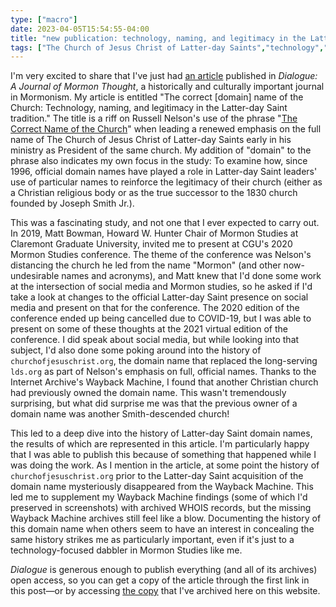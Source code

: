 ```yaml
---
type: ["macro"]
date: 2023-04-05T15:54:55-04:00
title: "new publication: technology, naming, and legitimacy in the Latter-day Saint tradition"
tags: ["The Church of Jesus Christ of Latter-day Saints","technology","Dialogue journal","digital religion","Matt Bowman","Mormon Studies","COVID-19","WHOIS","Internet Archive","Wayback Machine","publications"]
---
```

I'm very excited to share that I've just had [an article](https://www.dialoguejournal.com/articles/the-correct-domain-name-of-the-church-technology-naming-and-legitimacy-in-the-latter-day-saint-tradition/#pdf-wrap) published in *Dialogue: A Journal of Mormon Thought*, a historically and culturally important journal in Mormonism. My article is entitled "The correct [domain] name of the Church: Technology, naming, and legitimacy in the Latter-day Saint tradition." The title is a riff on Russell Nelson's use of the phrase "[The Correct Name of the Church](https://www.churchofjesuschrist.org/study/general-conference/2018/10/the-correct-name-of-the-church?lang=eng)" when leading a renewed emphasis on the full name of The Church of Jesus Christ of Latter-day Saints early in his ministry as President of the same church. My addition of "domain" to the phrase also indicates my own focus in the study: To examine how, since 1996, official domain names have played a role in Latter-day Saint leaders' use of particular names to reinforce the legitimacy of their church (either as a Christian religious body or as the true successor to the 1830 church founded by Joseph Smith Jr.). 

This was a fascinating study, and not one that I ever expected to carry out. In 2019, Matt Bowman, Howard W. Hunter Chair of Mormon Studies at Claremont Graduate University, invited me to present at CGU's 2020 Mormon Studies conference. The theme of the conference was Nelson's distancing the church he led from the name "Mormon" (and other now-undesirable names and acronyms), and Matt knew that I'd done some work at the intersection of social media and Mormon studies, so he asked if I'd take a look at changes to the official Latter-day Saint presence on social media and present on that for the conference. The 2020 edition of the conference ended up being cancelled due to COVID-19, but I was able to present on some of these thoughts at the 2021 virtual edition of the conference. I did speak about social media, but while looking into that subject, I'd also done some poking around into the history of `churchofjesuschrist.org`, the domain name that replaced the long-serving `lds.org` as part of Nelson's emphasis on full, official names. Thanks to the Internet Archive's Wayback Machine, I found that another Christian church had previously owned the domain name. This wasn't tremendously surprising, but what did surprise me was that the previous owner of a domain name was another Smith-descended church!

This led to a deep dive into the history of Latter-day Saint domain names, the results of which are represented in this article. I'm particularly happy that I was able to publish this because of something that happened while I was doing the work. As I mention in the article, at some point the history of `churchofjesuschrist.org` prior to the Latter-day Saint acquisition of the domain name mysteriously disappeared from the Wayback Machine. This led me to supplement my Wayback Machine findings (some of which I'd preserved in screenshots) with archived WHOIS records, but the missing Wayback Machine archives still feel like a blow. Documenting the history of this domain name when others seem to have an interest in concealing the same history strikes me as particularly important, even if it's just to a technology-focused dabbler in Mormon Studies like me. 

*Dialogue* is generous enough to publish everything (and all of its archives) open access, so you can get a copy of the article through the first link in this post—or by accessing [the copy](https://spencergreenhalgh.com/Greenhalgh_2023_Correct_Domain_Name.pdf) that I've archived here on this website. 
